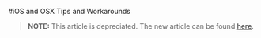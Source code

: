 <properties pageTitle="iOS and OSX Tips and Workarounds | Cordova" 
  description="description" 
  services="" 
  documentationCenter=""
  authors="bursteg" />

#iOS and OSX Tips and Workarounds

> **NOTE:** This article is depreciated. The new article can be found [here](/articles/tips-and-workarounds/ios/tips-and-workarounds-ios-readme.md).
